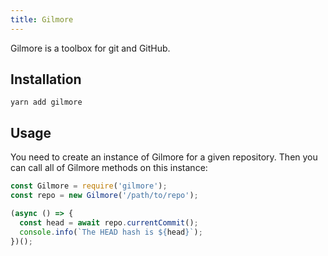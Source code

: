 ```yaml
---
title: Gilmore
---
```


<div class="lead">Gilmore is a toolbox for git and GitHub.</div>

## Installation

```
yarn add gilmore
```

## Usage

You need to create an instance of Gilmore for a given repository. Then you can
call all of Gilmore methods on this instance:

```javascript
const Gilmore = require('gilmore');
const repo = new Gilmore('/path/to/repo');

(async () => {
  const head = await repo.currentCommit();
  console.info(`The HEAD hash is ${head}`);
})();
```

